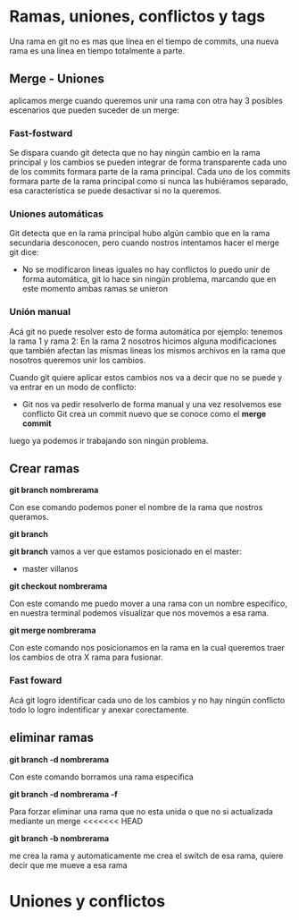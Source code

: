 # Ramas, uniones, conflictos y tags

Una rama en git no es mas que línea en el tiempo de commits, una nueva rama
es una línea en tiempo totalmente a parte.

## Merge - Uniones

aplicamos merge cuando queremos unir una rama con otra
hay 3 posibles escenarios que pueden suceder de un merge:

### Fast-fostward

Se dispara cuando git detecta que no hay ningún cambio en la rama principal y los cambios
se pueden integrar de forma transparente cada uno de los commits formara parte de la rama principal.
Cada uno de los commits formara parte de la rama principal como si nunca las hubiéramos separado, esa
característica se puede desactivar si no la queremos.

### Uniones automáticas

Git detecta que en la rama principal hubo algún cambio que en la rama secundaria desconocen, pero cuando nostros
intentamos hacer el merge git dice:

- No se modificaron lineas iguales no hay conflictos lo puedo unir de forma automática, git lo hace sin ningún problema, marcando
  que en este momento ambas ramas se unieron

### Unión manual

Acá git no puede resolver esto de forma automática por ejemplo:
tenemos la rama 1 y rama 2:
En la rama 2 nosotros hicimos alguna modificaciones que también afectan las mismas lineas los mismos archivos en la rama
que nosotros queremos unir los cambios.

Cuando git quiere aplicar estos cambios nos va a decir que no se puede y va entrar en un modo de conflicto:

- Git nos va pedir resolverlo de forma manual y una vez resolvemos ese conflicto Git crea un commit nuevo que se conoce como el
  **merge commit**

luego ya podemos ir trabajando son ningún problema.

## Crear ramas

**git branch nombrerama**

Con ese comando podemos poner el nombre de la rama que nostros queramos.

**git branch**

**git branch** vamos a ver que estamos posicionado en el master:

- master
  villanos

**git checkout nombrerama**

Con este comando me puedo mover a una rama con un nombre específico, en nuestra terminal podemos
visualizar que nos movemos a esa rama.

**git merge nombrerama**

Con este comando nos posicionamos en la rama en la cual queremos traer los cambios de otra X rama para fusionar.

### Fast foward

Acá git logro identificar cada uno de los cambios y no hay ningún conflicto todo lo logro indentificar y anexar corectamente.

## eliminar ramas

**git branch -d nombrerama**

Con este comando borramos una rama específica

**git branch -d nombrerama -f**

Para forzar eliminar una rama que no esta unida o que no si actualizada mediante un merge
<<<<<<< HEAD

**git branch -b nombrerama**

me crea la rama y automaticamente me crea el switch de esa rama, quiere decir que me mueve a esa rama

# Uniones y conflictos
